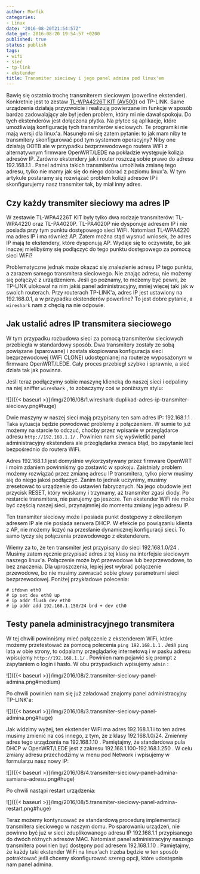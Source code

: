 ```yaml
---
author: Morfik
categories:
- Linux
date: "2016-08-20T21:54:57Z"
date_gmt: 2016-08-20 19:54:57 +0200
published: true
status: publish
tags:
- wifi
- sieć
- tp-link
- ekstender
title: Transmiter sieciowy i jego panel admina pod linux'em
---
```


Bawię się ostatnio trochę transmiterem sieciowym (powerline ekstender). Konkretnie jest to zestaw
[TL-WPA4226T KIT (AV500)][1] od TP-LINK. Same urządzenia działają przyzwoicie i realizują powierzane
im funkcje w sposób bardzo zadowalający ale był jeden problem, który mi nie dawał spokoju. Do tych
ekstenderów jest dołączona płytka. Na płytce są aplikacje, które umożliwiają konfigurację tych
transmiterów sieciowych. Te programiki nie mają wersji dla linux'a. Nasunęło mi się zatem pytanie:
to jak mam niby te transmitery skonfigurować pod tym systemem operacyjny? Niby one działają OOTB ale
w przypadku bezprzewodowego routera WiFi z alternatywnym firmware OpenWRT/LEDE na pokładzie
występuje kolizja adresów IP. Zarówno ekstendery jak i router roszczą sobie prawo do adresu
192.168.1.1 . Panel admina takich transmiterów umożliwia zmianę tego adresu, tylko nie mamy jak się
do niego dobrać z poziomu linux'a. W tym artykule postaramy się rozwiązać problem kolizji adresów IP
i skonfigurujemy nasz transmiter tak, by miał inny adres.

<!--more-->
## Czy każdy transmiter sieciowy ma adres IP

W zestawie TL-WPA4226T KIT były tylko dwa rodzaje transmiterów: TL-WPA4220 oraz TL-PA4020P.
TL-PA4020P nie dysponuje adresem IP i nie posiada przy tym punktu dostępowego sieci WiFi. Natomiast
TL-WPA4220 ma adres IP i ma również AP. Zatem można stąd wysnuć wniosek, że adres IP mają te
ekstendery, które dysponują AP. Wydaje się to oczywiste, bo jak inaczej mielibyśmy się podłączyć do
tego punktu dostępowego za pomocą sieci WiFi?

Problematyczne jednak może okazać się znalezienie adresu IP tego punktu, a zarazem samego
transmitera sieciowego. Nie znając adresu, nie możemy się połączyć z urządzeniem. Jeśli go poznamy,
to możemy być pewni, że TP-LINK ulokował na nim jakiś panel administracyjny, mniej więcej taki jak w
swoich routerach. Przy routerach TP-LINK'a, adres IP jest ustawiony na 192.168.0.1, a w przypadku
ekstenderów powerline? To jest dobre pytanie, a `wireshark` nam z chęcią na nie odpowie.

## Jak ustalić adres IP transmitera sieciowego

W tym przypadku rozbudowa sieci za pomocą transmiterów sieciowych przebiegła w standardowy sposób.
Dwa transmitery zostały ze sobą powiązane (sparowane) i została skopiowana konfiguracja sieci
bezprzewodowej (WiFi CLONE) udostępnianej na routerze wyposażonym w firmware OpenWRT/LEDE. Cały
proces przebiegł szybko i sprawnie, a sieć działa tak jak powinna.

Jeśli teraz podłączymy sobie maszynę kliencką do naszej sieci i odpalimy na niej sniffer
`wireshark` , to zobaczymy coś w poniższym stylu:

![]({{< baseurl >}}/img/2016/08/1.wireshark-duplikad-adres-ip-transmiter-sieciowy.png#huge)

Dwie maszyny w naszej sieci mają przypisany ten sam adres IP: 192.168.1.1 . Taka sytuacja będzie
powodować problemy z połączeniem. W sumie to już możemy na starcie to odczuć, choćby przez wpisanie
w przeglądarce adresu `http://192.168.1.1/` . Powinien nam się wyświetlić panel administracyjny
ekstendera ale przeglądarka zwraca błąd, bo zapytanie leci bezpośrednio do routera WiFi.

Adres 192.168.1.1 jest domyślnie wykorzystywany przez firmware OpenWRT i moim zdaniem powinniśmy go
zostawić w spokoju. Zaistniały problem możemy rozwiązać przez zmianę adresu IP transmitera, tylko
pierw musimy się do niego jakoś podłączyć. Zanim to jednak uczynimy, musimy zresetować to urządzenie
do ustawień fabrycznych. Na jego obudowie jest przycisk RESET, który wciskamy i trzymamy, aż
transmiter zgasi diody. Po restarcie transmitera, nie parujemy go jeszcze. Ten ekstender WiFi nie
może być częścią naszej sieci, przynajmniej do momentu zmiany jego adresu IP.

Ten transmiter sieciowy może i posiada punkt dostępowy z określonym adresem IP ale nie posiada
serwera DHCP. W efekcie po powiązaniu klienta z AP, nie możemy liczyć na przesłanie dynamicznej
konfiguracji sieci. To samo tyczy się połączenia przewodowego z ekstenderem.

Wiemy za to, że ten transmiter jest przypisany do sieci 192.168.1.0/24 . Musimy zatem ręcznie
przypisać adres z tej klasy na interfejsie sieciowym naszego linux'a. Połączenie może być przewodowe
lub bezprzewodowe, to bez znaczenia. Dla uproszczenia, lepiej jest wybrać połączenie przewodowe, bo
nie musimy zawracać sobie głowy parametrami sieci bezprzewodowej. Poniżej przykładowe polecenia:

    # ifdown eth0
    # ip set dev eth0 up
    # ip addr flush dev eth0
    # ip addr add 192.168.1.150/24 brd + dev eth0

## Testy panela administracyjnego transmitera

W tej chwili powinniśmy mieć połączenie z ekstenderem WiFi, które możemy przetestować za pomocą
polecenia `ping 192.168.1.1` . Jeśli `ping` lata w obie strony, to odpalamy przeglądarkę internetową
i w pasku adresu wpisujemy `http://192.168.1.1/` . Powinien nam pojawić się prompt z zapytaniem o
login i hasło. W obu przypadkach wpisujemy `admin` :

![]({{< baseurl >}}/img/2016/08/2.transmiter-sieciowy-panel-admina.png#medium)

Po chwili powinien nam się już załadować znajomy panel administracyjny TP-LINK'a:

![]({{< baseurl >}}/img/2016/08/3.transmiter-sieciowy-panel-admina.png#huge)

Jak widzimy wyżej, ten ekstender WiFi ma adres 192.168.1.1 i to ten adres musimy zmienić na coś
innego, z tym, że z klasy 192.168.1.0/24. Zmieńmy adres tego urządzenia na 192.168.1.10 .
Pamiętajmy, że standardowa pula DHCP w OpenWRT/LEDE jest z zakresu 192.168.1.100-192.168.1.250 . W
celu zmiany adresu przechodzimy w menu pod Network i wpisujemy w formularzu nasz nowy IP:

![]({{< baseurl >}}/img/2016/08/4.transmiter-sieciowy-panel-admina-samiana-adresu.png#huge)

Po chwili nastąpi restart urządzenia:

![]({{< baseurl >}}/img/2016/08/5.transmiter-sieciowy-panel-admina-restart.png#huge)

Teraz możemy kontynuować ze standardową procedurą implementacji transmitera sieciowego w naszym
domu. Po sparowaniu urządzeń, nie powinno być już w sieci zduplikowanego adresu IP 192.168.1.1
przypisanego do dwóch różnych adresów MAC. Natomiast panel administracyjny naszego transmitera
powinien być dostępny pod adresem 192.168.1.10 . Pamiętajmy, że każdy taki ekstender WiFi na
linux'ach trzeba będzie w ten sposób potraktować jeśli chcemy skonfigurować szereg opcji, które
udostępnia nam panel admina.


[1]: http://www.tp-link.com.pl/products/details/TL-WPA4226T-KIT.html
